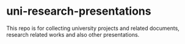 # uni-research-presentations
This repo is for collecting university projects and related documents, research related works and also other presentations.
